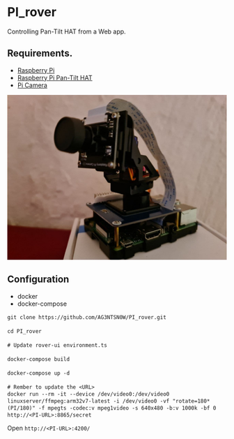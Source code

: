 # PI_rover
Controlling Pan-Tilt HAT from a Web app.

## Requirements.

* [Raspberry Pi](https://www.amazon.com/CanaKit-Raspberry-4GB-Starter-Kit/dp/B07V5JTMV9)
* [Raspberry Pi Pan-Tilt HAT](https://www.waveshare.com/product/modules/motors-servos/pan-tilt-hat.htm)
* [Pi Camera](https://www.amazon.com/Raspberry-Pi-Camera-Module-Megapixel/dp/B01ER2SKFS)

![Image](./assets/Pan-Tilt.png "icon")
<br/>
## Configuration
- docker
- docker-compose
```
git clone https://github.com/AG3NTSN0W/PI_rover.git 

cd PI_rover

# Update rover-ui environment.ts 

docker-compose build

docker-compose up -d

# Rember to update the <URL>
docker run --rm -it --device /dev/video0:/dev/video0  linuxserver/ffmpeg:arm32v7-latest -i /dev/video0 -vf "rotate=180*(PI/180)" -f mpegts -codec:v mpeg1video -s 640x480 -b:v 1000k -bf 0 http://<PI-URL>:8865/secret
```

Open `http://<PI-URL>:4200/`






